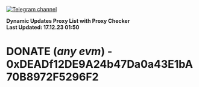 [![Telegram channel](https://img.shields.io/endpoint?url=https://runkit.io/damiankrawczyk/telegram-badge/branches/master?url=https://t.me/n4z4v0d)](https://t.me/n4z4v0d) 

**Dynamic Updates Proxy List with Proxy Checker**  
**Last Updated: 17.12.23 01:50**

# DONATE (_any evm_) - 0xDEADf12DE9A24b47Da0a43E1bA70B8972F5296F2
